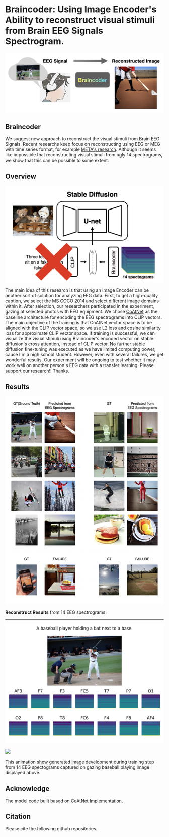 # Braincoder: Using Image Encoder's Ability to reconstruct visual stimuli from Brain EEG Signals Spectrogram.

![im](./asset/main.png)

## Braincoder

We suggest new approach to reconstruct the visual stimuli from Brain EEG Signals. Recent researchs keep focus on reconstructing using EEG or MEG with time series format, for example [META's research](https://ai.meta.com/static-resource/image-decoding). Although it seems like impossible that reconstructing visual stimuli from ugly 14 spectrograms, we show that this can be possible to some extent.

## Overview

![overview](./asset/idea.png)

The main idea of this research is that using an Image Encoder can be another sort of solution for analyzing EEG data. First, to get a high-quality caption, we select the [MS COCO 2014](https://cocodataset.org/#home) and select different image domains within it. After selection, our researchers participated in the experiment, gazing at selected photos with EEG equipment. We chose [CoAtNet](https://arxiv.org/abs/2106.04803) as the baseline architecture for encoding the EEG spectrograms into CLIP vectors. The main objective of the training is that CoAtNet vector space is to be aligned with the CLIP vector space, so we use L2 loss and cosine similarity loss for approximate CLIP vector space. If training is successful, we can visualize the visual stimuli using Braincoder's encoded vector on stable diffusion's cross attention, instead of CLIP vector. No further stable diffusion fine-tuning was executed as we have limited computing power, cause I'm a high school student. However, even with several failures, we get wonderful results. Our experiment will be ongoing to test whether it may work well on another person's EEG data with a transfer learning. Please support our research!! Thanks.

## Results


![result](./asset/results.png)

<strong>Reconstruct Results</strong> from 14 EEG spectrograms.

--- 

![data](./asset/6471.png)

<!-- ![animation](./asset/output.gif) -->
<img src="./asset/output.gif" style="width=500px; height=500px;" />

This animation show generated image development during training step from 14 EEG spectograms captured on gazing baseball playing image displayed above.

## Acknowledge

The model code built based on [CoAtNet Implementation](https://github.com/chinhsuanwu/coatnet-pytorch).

## Citation

Please cite the following github repositories.

